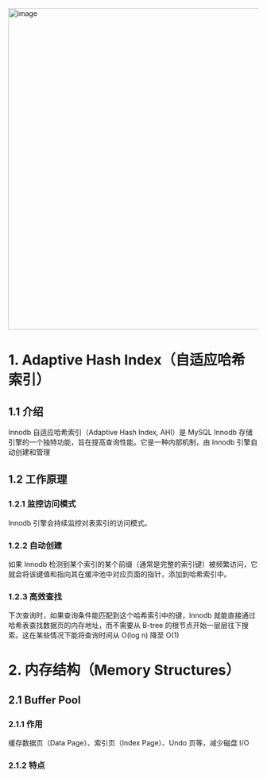 <img width="1171" height="648" alt="image" src="https://github.com/user-attachments/assets/214ff604-2c56-4e76-a100-eba3dca80640" />

# 1.  Adaptive Hash Index（自适应哈希索引）
## 1.1 介绍
Innodb 自适应哈希索引（Adaptive Hash Index, AHI）是 MySQL Innodb 存储引擎的一个独特功能，旨在提高查询性能。它是一种内部机制，由 Innodb 引擎自动创建和管理
## 1.2 工作原理
### 1.2.1 监控访问模式
Innodb 引擎会持续监控对表索引的访问模式。
### 1.2.2 自动创建
如果 Innodb 检测到某个索引的某个前缀（通常是完整的索引键）被频繁访问，它就会将该键值和指向其在缓冲池中对应页面的指针，添加到哈希索引中。
### 1.2.3 高效查找
下次查询时，如果查询条件能匹配到这个哈希索引中的键，Innodb 就能直接通过哈希表查找数据页的内存地址，而不需要从 B-tree 的根节点开始一层层往下搜索。这在某些情况下能将查询时间从 O(log n) 降至 O(1)
# 2. 内存结构（Memory Structures）
## 2.1 Buffer Pool
### 2.1.1 作用
缓存数据页（Data Page）、索引页（Index Page）、Undo 页等，减少磁盘 I/O
### 2.1.2 特点
